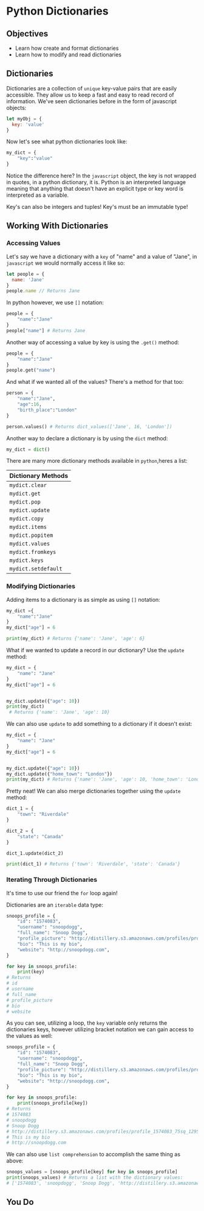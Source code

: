 # Python Dictionaries

## Objectives

- Learn how create and format dictionaries
- Learn how to modify and read dictionaries

## Dictionaries

Dictionaries are a collection of `unique` key-value pairs that are easily accessible. They allow us to keep a fast and easy to read record of information. We've seen dictionaries before in the form of javascript objects:

```js
let myObj = {
  key: 'value'
}
```

Now let's see what python dictionaries look like:

```py
my_dict = {
    "key":"value"
}
```

Notice the difference here? In the `javascript` object, the key is not wrapped in quotes, in a python dictionary, it is. Python is an interpreted language meaning that anything that doesn't have an explicit type or key word is interpreted as a variable.

Key's can also be integers and tuples! Key's must be an immutable type!

## Working With Dictionaries

### Accessing Values

Let's say we have a dictionary with a `key` of "name" and a value of "Jane", in `javascript` we would normally access it like so:

```js
let people = {
  name: 'Jane'
}
people.name // Returns Jane
```

In python however, we use `[]` notation:

```py
people = {
    "name":"Jane"
}
people["name"] # Returns Jane
```

Another way of accessing a value by key is using the `.get()` method:

```py
people = {
    "name":"Jane"
}
people.get("name")
```

And what if we wanted all of the values? There's a method for that too:

```py
person = {
    "name":"Jane",
    "age":16,
    "birth_place":"London"
}

person.values() # Returns dict_values(['Jane', 16, 'London'])
```

Another way to declare a dictionary is by using the `dict` method:

```py
my_dict = dict()
```

There are many more dictionary methods available in `python`,heres a list:

| Dictionary Methods   |
| -------------------- |
| `mydict.clear`       |
| `mydict.get `        |
| `mydict.pop `        |
| `mydict.update `     |
| `mydict.copy `       |
| `mydict.items `      |
| `mydict.popitem `    |
| `mydict.values `     |
| `mydict.fromkeys `   |
| `mydict.keys `       |
| `mydict.setdefault ` |

### Modifying Dictionaries

Adding items to a dictionary is as simple as using `[]` notation:

```py
my_dict ={
    "name":"Jane"
}
my_dict["age"] = 6

print(my_dict) # Returns {'name': 'Jane', 'age': 6}
```

What if we wanted to update a record in our dictionary? Use the `update` method:

```py
my_dict = {
    "name": "Jane"
}
my_dict["age"] = 6


my_dict.update({"age": 10})
print(my_dict)
 # Returns {'name': 'Jane', 'age': 10}
```

We can also use `update` to add something to a dictionary if it doesn't exist:

```py
my_dict = {
    "name": "Jane"
}
my_dict["age"] = 6


my_dict.update({"age": 10})
my_dict.update({"home_town": "London"})
print(my_dict) # Returns {'name': 'Jane', 'age': 10, 'home_town': 'London'}
```

Pretty neat! We can also merge dictionaries together using the `update` method:

```py
dict_1 = {
    "town": "Riverdale"
}

dict_2 = {
    "state": "Canada"
}

dict_1.update(dict_2)

print(dict_1) # Returns {'town': 'Riverdale', 'state': 'Canada'}
```

### Iterating Through Dictionaries

It's time to use our friend the `for` loop again!

Dictionaries are an `iterable` data type:

```py
snoops_profile = {
    "id": "1574083",
    "username": "snoopdogg",
    "full_name": "Snoop Dogg",
    "profile_picture": "http://distillery.s3.amazonaws.com/profiles/profile_1574083_75sq_1295469061.jpg",
    "bio": "This is my bio",
    "website": "http://snoopdogg.com",
}

for key in snoops_profile:
    print(key)
# Returns
# id
# username
# full_name
# profile_picture
# bio
# website

```

As you can see, utilizing a loop, the `key` variable only returns the dictionaries keys, however utilizing bracket notation we can gain access to the values as well:

```py
snoops_profile = {
    "id": "1574083",
    "username": "snoopdogg",
    "full_name": "Snoop Dogg",
    "profile_picture": "http://distillery.s3.amazonaws.com/profiles/profile_1574083_75sq_1295469061.jpg",
    "bio": "This is my bio",
    "website": "http://snoopdogg.com",
}

for key in snoops_profile:
    print(snoops_profile[key])
# Returns
# 1574083
# snoopdogg
# Snoop Dogg
# http://distillery.s3.amazonaws.com/profiles/profile_1574083_75sq_1295469061.jpg
# This is my bio
# http://snoopdogg.com
```

We can also use `list comprehension` to accomplish the same thing as above:

```py
snoops_values = [snoops_profile[key] for key in snoops_profile]
print(snoops_values) # Returns a list with the dictionary values:
# ['1574083', 'snoopdogg', 'Snoop Dogg', 'http://distillery.s3.amazonaws.com/profiles/profile_1574083_75sq_1295469061.jpg', 'This is my bio', 'http://snoopdogg.com']
```

## You Do
